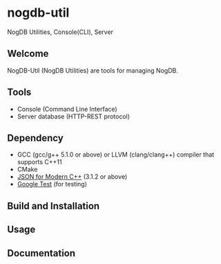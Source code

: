 # nogdb-util
NogDB Utilities, Console(CLI), Server

## Welcome
NogDB-Util (NogDB Utilities) are tools for managing NogDB.

## Tools
* Console (Command Line Interface)
* Server database (HTTP-REST protocol)

## Dependency
* GCC (gcc/g++ 5.1.0 or above) or LLVM (clang/clang++) compiler that supports C++11
* CMake
* [JSON for Modern C++](https://github.com/nlohmann/json) (3.1.2 or above)
* [Google Test](https://github.com/google/googletest/) (for testing)

## Build and Installation

## Usage

## Documentation

